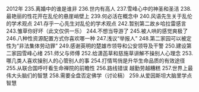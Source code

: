 2012年
235.离婚中的谁是谁非
236.世内有高人
237.雪峰心中的神圣和圣洁
238.最艳丽的性花开在乱伦的悬崖峭壁上
239.何必活在概念中
240.风语先生关于乱伦的学术观点
241.存乎一心先生对乱伦的学术观点
242.暂别第二故乡哈拉雷感言
243.雏草你好坏（此文仅供一乐）
244.不想当导游了
245.被人哄的感觉爽极了
246.八种性资源配置方式你喜欢哪一种
247.浅议“举报人”
248.第二家园可以被定性为“非法集体劳动罪”
249.感谢英明的楚雄市领导和公安领导及干警
250.建设第二家园雪峰心绪
251.师父与师傅
252.给潇菡草和慈施草讲解不操别人心理念
253.哪几类人喜欢操别人的心管别人的事 
254.打情骂俏是升华生命品质的有效途径
255.从联合国呼吁看生命禅院的前瞻性
256.路线错误 越勤劳越糟糕
257.世界上最伟大头脑们的智慧
258.需要全盘否定佛学（讨论稿）
259.从爱因斯坦大脑里学点智慧